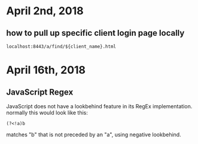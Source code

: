 # April 2nd, 2018

## how to pull up specific client login page locally

`localhost:8443/a/find/${client_name}.html`

# April 16th, 2018

## JavaScript Regex

JavaScript does not have a lookbehind feature in its RegEx implementation. normally this would look like this:

`(?<!a)b`

 matches "b" that is not preceded by an "a", using negative lookbehind.

